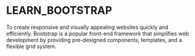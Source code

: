 # LEARN_BOOTSTRAP
To create responsive and visually appealing websites quickly and efficiently. Bootstrap is a popular front-end framework that simplifies web development by providing pre-designed components, templates, and a flexible grid system. 
